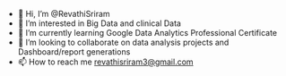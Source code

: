 - 👋 Hi, I’m @RevathiSriram
- 👀 I’m interested in Big Data and clinical Data
- 🌱 I’m currently learning Google Data Analytics Professional Certificate
- 💞️ I’m looking to collaborate on data analysis projects and Dashboard/report generations
- 📫 How to reach me revathisriram3@gmail.com

<!---
RevathiSriram/RevathiSriram is a ✨ special ✨ repository because its `README.md` (this file) appears on your GitHub profile.
You can click the Preview link to take a look at your changes.
--->
